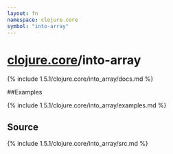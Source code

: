 ```yaml
---
layout: fn
namespace: clojure.core
symbol: "into-array"
---
```


# [clojure.core](../)/into-array

{% include 1.5.1/clojure.core/into_array/docs.md %}

##Examples

{% include 1.5.1/clojure.core/into_array/examples.md %}
## Source
{% include 1.5.1/clojure.core/into_array/src.md %}

